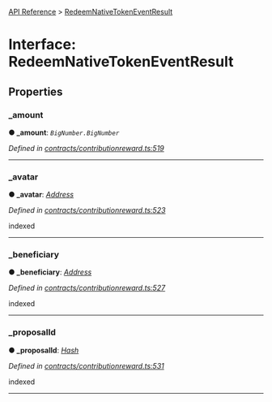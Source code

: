 [API Reference](../README.md) > [RedeemNativeTokenEventResult](../interfaces/RedeemNativeTokenEventResult.md)



# Interface: RedeemNativeTokenEventResult


## Properties
<a id="_amount"></a>

###  _amount

**●  _amount**:  *`BigNumber.BigNumber`* 

*Defined in [contracts/contributionreward.ts:519](https://github.com/daostack/arc.js/blob/caacbb2/lib/contracts/contributionreward.ts#L519)*





___

<a id="_avatar"></a>

###  _avatar

**●  _avatar**:  *[Address](../#Address)* 

*Defined in [contracts/contributionreward.ts:523](https://github.com/daostack/arc.js/blob/caacbb2/lib/contracts/contributionreward.ts#L523)*



indexed




___

<a id="_beneficiary"></a>

###  _beneficiary

**●  _beneficiary**:  *[Address](../#Address)* 

*Defined in [contracts/contributionreward.ts:527](https://github.com/daostack/arc.js/blob/caacbb2/lib/contracts/contributionreward.ts#L527)*



indexed




___

<a id="_proposalId"></a>

###  _proposalId

**●  _proposalId**:  *[Hash](../#Hash)* 

*Defined in [contracts/contributionreward.ts:531](https://github.com/daostack/arc.js/blob/caacbb2/lib/contracts/contributionreward.ts#L531)*



indexed




___


